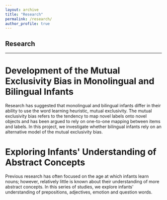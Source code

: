 ```yaml
---
layout: archive
title: "Research"
permalink: /research/
author_profile: true
---
```



## Research
------
# Development of the Mutual Exclusivity Bias in Monolingual and Bilingual Infants
Research has suggested that monolingual and bilingual infants differ in their ability to use the word learning heuristic, mutual exclusivity. The mutual exclusivity bias refers to the tendency to map novel labels onto novel objects and has been argued to rely on one-to-one mapping between items and labels. In this project, we investigate whether bilingual infants rely on an alternative model of the mutual exclusivity bias. 

# Exploring Infants' Understanding of Abstract Concepts
Previous research has often focused on the age at which infants learn nouns; however, relatively little is known about their understanding of more abstract concepts. In this series of studies, we explore infants' understanding of prepositions, adjectives, emotion and question words. 
